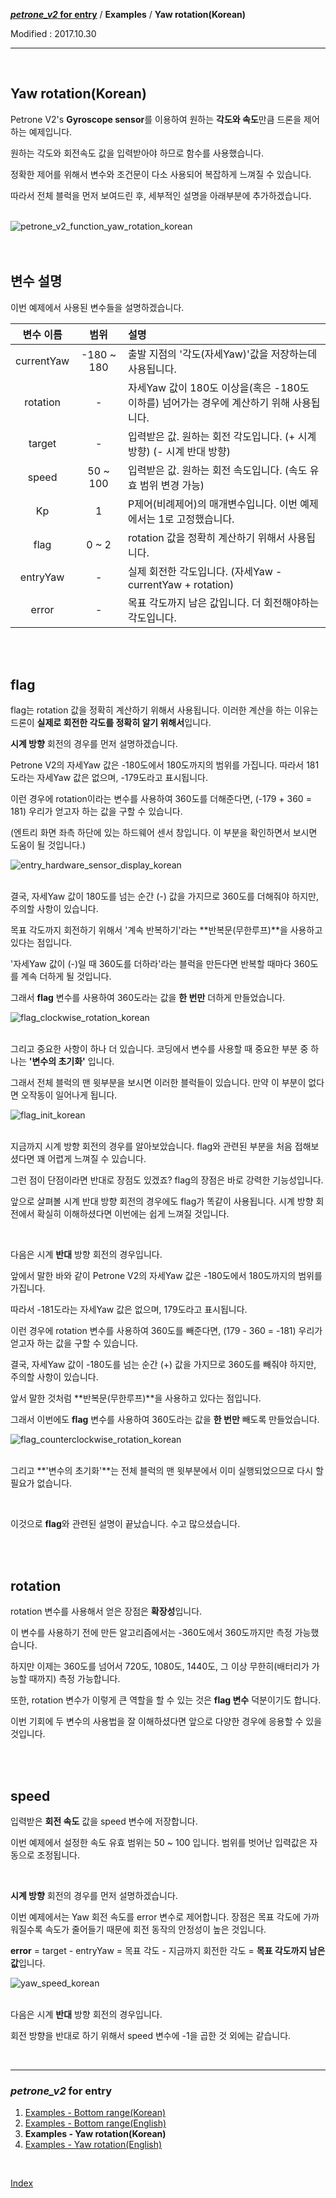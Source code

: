 **[*petrone_v2* for entry](../index.md)** / **Examples** / **Yaw rotation(Korean)**

Modified : 2017.10.30

---

<br>


## <a name="Yaw rotation(Korean)">Yaw rotation(Korean)</a>

Petrone V2's **Gyroscope sensor**를 이용하여 원하는 **각도와 속도**만큼 드론을 제어하는 예제입니다.

원하는 각도와 회전속도 값을 입력받아야 하므로 함수를 사용했습니다.

정확한 제어를 위해서 변수와 조건문이 다소 사용되어 복잡하게 느껴질 수 있습니다.

따라서 전체 블럭을 먼저 보여드린 후, 세부적인 설명을 아래부분에 추가하겠습니다.

<br>

<div align="left">
    <img src="petrone_v2_function_yaw_rotation_korean.png" alt="petrone_v2_function_yaw_rotation_korean">
</div>


<br>
<br>


## <a name="변수 설명">변수 설명</a>

이번 예제에서 사용된 변수들을 설명하겠습니다.

| 변수 이름      | 범위       | 설명                                                   |
|:-------------:|:----------:|:-------------------------------------------------------|
| currentYaw    | -180 ~ 180 | 출발 지점의 '각도(자세Yaw)'값을 저장하는데 사용됩니다.     |
| rotation      | -          | 자세Yaw 값이 180도 이상을(혹은 -180도 이하를) 넘어가는 경우에 계산하기 위해 사용됩니다. |
| target        | -          | 입력받은 값. 원하는 회전 각도입니다. (+ 시계 방향) (- 시계 반대 방향)  |
| speed         | 50 ~ 100   | 입력받은 값. 원하는 회전 속도입니다. (속도 유효 범위 변경 가능)  |
| Kp            | 1          | P제어(비례제어)의 매개변수입니다. 이번 예제에서는 1로 고정했습니다.  |
| flag          | 0 ~ 2      | rotation 값을 정확히 계산하기 위해서 사용됩니다.            |
| entryYaw      | -          | 실제 회전한 각도입니다. (자세Yaw - currentYaw + rotation)  |
| error         | -          | 목표 각도까지 남은 값입니다. 더 회전해야하는 각도입니다.     |


<br>
<br>


## <a name="flag">flag</a>

flag는 rotation 값을 정확히 계산하기 위해서 사용됩니다. 이러한 계산을 하는 이유는 드론이 **실제로 회전한 각도를 정확히 알기 위해서**입니다.

**시계 방향** 회전의 경우를 먼저 설명하겠습니다.

Petrone V2의 자세Yaw 값은 -180도에서 180도까지의 범위를 가집니다. 따라서 181도라는 자세Yaw 값은 없으며, -179도라고 표시됩니다.

이런 경우에 rotation이라는 변수를 사용하여 360도를 더해준다면, (-179 + 360 = 181) 우리가 얻고자 하는 값을 구할 수 있습니다.

(엔트리 화면 좌측 하단에 있는 하드웨어 센서 창입니다. 이 부분을 확인하면서 보시면 도움이 될 것입니다.)

<div align="left">
    <img src="entry_hardware_sensor_display_korean.jpg" alt="entry_hardware_sensor_display_korean">
</div>

<br>

결국, 자세Yaw 값이 180도를 넘는 순간 (-) 값을 가지므로 360도를 더해줘야 하지만, 주의할 사항이 있습니다.

목표 각도까지 회전하기 위해서 '계속 반복하기'라는 **반복문(무한루프)**을 사용하고 있다는 점입니다.

'자세Yaw 값이 (-)일 때 360도를 더하라'라는 블럭을 만든다면 반복할 때마다 360도를 계속 더하게 될 것입니다.

그래서 **flag** 변수를 사용하여 360도라는 값을 **한 번만** 더하게 만들었습니다.

<div align="left">
    <img src="flag_clockwise_rotation_korean.jpg" alt="flag_clockwise_rotation_korean">
</div>

<br>

그리고 중요한 사항이 하나 더 있습니다. 코딩에서 변수를 사용할 때 중요한 부분 중 하나는 **'변수의 초기화'** 입니다.

그래서 전체 블럭의 맨 윗부분을 보시면 이러한 블럭들이 있습니다. 만약 이 부분이 없다면 오작동이 일어나게 됩니다.

<div align="left">
    <img src="flag_init_korean.jpg" alt="flag_init_korean">
</div>

<br>

지금까지 시계 방향 회전의 경우를 알아보았습니다. flag와 관련된 부분을 처음 접해보셨다면 꽤 어렵게 느껴질 수 있습니다. 

그런 점이 단점이라면 반대로 장점도 있겠죠? flag의 장점은 바로 강력한 기능성입니다.

앞으로 살펴볼 시계 반대 방향 회전의 경우에도 flag가 똑같이 사용됩니다. 시계 방향 회전에서 확실히 이해하셨다면 이번에는 쉽게 느껴질 것입니다.

<br>

다음은 시계 **반대** 방향 회전의 경우입니다.

앞에서 말한 바와 같이 Petrone V2의 자세Yaw 값은 -180도에서 180도까지의 범위를 가집니다. 

따라서 -181도라는 자세Yaw 값은 없으며, 179도라고 표시됩니다.

이런 경우에 rotation 변수를 사용하여 360도를 빼준다면, (179 - 360 = -181) 우리가 얻고자 하는 값을 구할 수 있습니다.

결국, 자세Yaw 값이 -180도를 넘는 순간 (+) 값을 가지므로 360도를 빼줘야 하지만, 주의할 사항이 있습니다.

앞서 말한 것처럼 **반복문(무한루프)**을 사용하고 있다는 점입니다.

그래서 이번에도 **flag** 변수를 사용하여 360도라는 값을 **한 번만** 빼도록 만들었습니다.

<div align="left">
    <img src="flag_counterclockwise_rotation_korean.jpg" alt="flag_counterclockwise_rotation_korean">
</div>

<br>

그리고 **'변수의 초기화'**는 전체 블럭의 맨 윗부분에서 이미 실행되었으므로 다시 할 필요가 없습니다.

<br>

이것으로 **flag**와 관련된 설명이 끝났습니다. 수고 많으셨습니다.


<br>
<br>


## <a name="rotation">rotation</a>

rotation 변수를 사용해서 얻은 장점은 **확장성**입니다.

이 변수를 사용하기 전에 만든 알고리즘에서는 -360도에서 360도까지만 측정 가능했습니다.

하지만 이제는 360도를 넘어서 720도, 1080도, 1440도, 그 이상 무한히(배터리가 가능할 때까지) 측정 가능합니다.

또한, rotation 변수가 이렇게 큰 역할을 할 수 있는 것은 **flag 변수** 덕분이기도 합니다.

이번 기회에 두 변수의 사용법을 잘 이해하셨다면 앞으로 다양한 경우에 응용할 수 있을 것입니다.


<br>
<br>


## <a name="speed">speed</a>

입력받은 **회전 속도** 값을 speed 변수에 저장합니다. 

이번 예제에서 설정한 속도 유효 범위는 50 ~ 100 입니다. 범위를 벗어난 입력값은 자동으로 조정됩니다.

<br>

**시계 방향** 회전의 경우를 먼저 설명하겠습니다.

이번 예제에서는 Yaw 회전 속도를 error 변수로 제어합니다. 장점은 목표 각도에 가까워질수록 속도가 줄어들기 때문에 회전 동작의 안정성이 높은 것입니다.

**error** = target - entryYaw = 목표 각도 - 지금까지 회전한 각도 = **목표 각도까지 남은 값**입니다.

<div align="left">
    <img src="yaw_speed_korean.jpg" alt="yaw_speed_korean">
</div>

<br>

다음은 시계 **반대** 방향 회전의 경우입니다.

회전 방향을 반대로 하기 위해서 speed 변수에 -1을 곱한 것 외에는 같습니다.


<br>

---

<h3><i>petrone_v2</i> for entry</H3>

 1. [Examples - Bottom range(Korean)](../examples_01_bottom_range_korean/)
 2. [Examples - Bottom range(English)](../examples_01_bottom_range_english/)
 3. **Examples - Yaw rotation(Korean)**
 4. [Examples - Yaw rotation(English)](../examples_02_yaw_rotation_english/)

<br>

[Index](../index.md)
